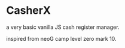 # CasherX
a very basic vanilla JS cash register manager.

inspired from neoG camp level zero mark 10. 
